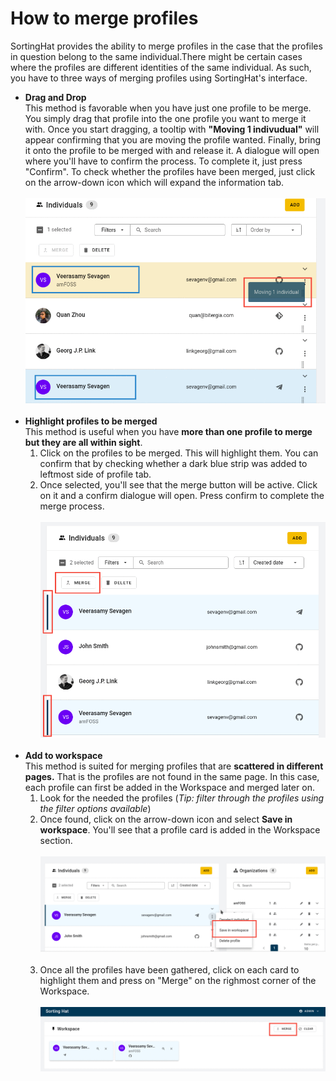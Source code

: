 # How to merge profiles

SortingHat provides the ability to merge profiles in the case that the profiles in question belong to the same individual.There might be certain cases where the profiles are different identities of the same individual. As such, you have to three ways of merging profiles using SortingHat's interface.

- <strong>Drag and Drop</strong><br>
  This method is favorable when you have just one profile to be merge. You simply drag that profile into the one profile you want to merge it with. Once you start dragging, a tooltip with <strong>"Moving 1 indivudual"</strong> will appear confirming that you are moving the profile wanted. Finally, bring it onto the profile to be merged with and release it. A dialogue will open where you'll have to confirm the process. To complete it, just press "Confirm".
  To check whether the profiles have been merged, just click on the arrow-down icon which will expand the information tab.<br><br>
  ![drag and drop](./assets/dragAndDrop.png)<br><br>
- <strong>Highlight profiles to be merged</strong><br>
  This method is useful when you have <strong>more than one profile to merge but they are all within sight</strong>.
  1. Click on the profiles to be merged. This will highlight them. You can confirm that by checking whether a dark blue strip was added to leftmost side of profile tab.
  2. Once selected, you'll see that the merge button will be active. Click on it and a confirm dialogue will open. Press confirm to complete the merge process.<br><br>
     ![highlight merge](./assets/highlight-merge.png)
     <br><br>
- <strong>Add to workspace</strong><br>
  This method is suited for merging profiles that are <strong>scattered in different pages.</strong> That is the profiles are not found in the same page. In this case, each profile can first be added in the Workspace and merged later on.
  1. Look for the needed the profiles (_Tip: filter through the profiles using the filter options available_)
  2. Once found, click on the arrow-down icon and select <strong>Save in workspace</strong>. You'll see that a profile card is added in the Workspace section.<br><br>
     ![add-to-workspace](./assets/add-to-workspace.png)<br><br>
  3. Once all the profiles have been gathered, click on each card to highlight them and press on "Merge" on the righmost corner of the Workspace.<br><br>
     ![workspace-merge](./assets/workspace-merge.png)
